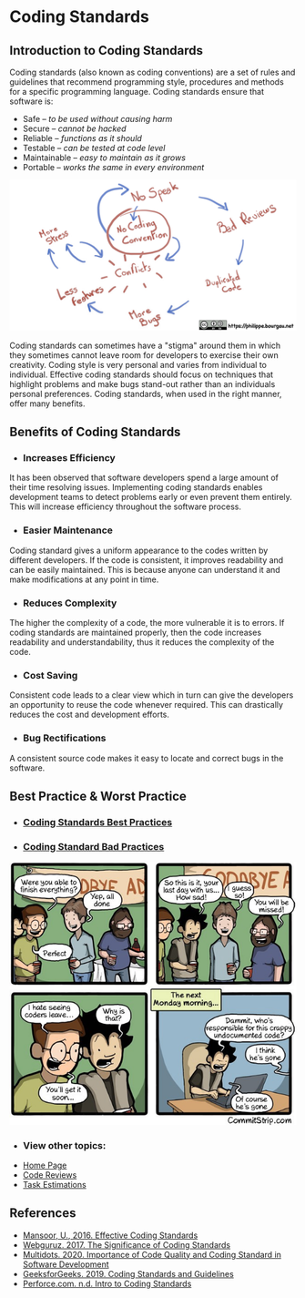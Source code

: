 # Coding Standards

## Introduction to Coding Standards

Coding standards (also known as coding conventions) are a set of rules and guidelines that recommend programming style, procedures and methods for a specific programming language. Coding standards ensure that software is: 

* Safe – *to be used without causing harm*
* Secure – *cannot be hacked*
* Reliable – *functions as it should*
* Testable – *can be tested at code level*
* Maintainable – *easy to maintain as it grows*
* Portable – *works the same in every environment*

![Coding Conventions](../Images/codingStandardsImage1.jpeg)

Coding standards can sometimes have a "stigma" around them in which they sometimes cannot leave room for developers to exercise their own creativity.
Coding style is very personal and varies from individual to individual. Effective coding standards should focus on techniques that highlight problems and make bugs stand-out rather than an individuals personal preferences. Coding standards, when used in the right manner, offer many benefits.

## Benefits of Coding Standards

- ### Increases Efficiency

It has been observed that software developers spend a large amount of their time resolving issues. Implementing coding standards enables development teams to detect problems early or even prevent them entirely. This will increase efficiency throughout the software process.

- ### Easier Maintenance

Coding standard gives a uniform appearance to the codes written by different developers. If the code is consistent, it improves readability and can be easily maintained. This is because anyone can understand it and make modifications at any point in time.

- ### Reduces Complexity

The higher the complexity of a code, the more vulnerable it is to errors.
If coding standards are maintained properly, then the code increases readability and understandability, thus it reduces the complexity of the code.

- ### Cost Saving

Consistent code leads to a clear view which in turn can give the developers an opportunity to reuse the code whenever required. This can drastically reduces the cost and development efforts.

- ### Bug Rectifications

A consistent source code makes it easy to locate and correct bugs in the software.

## Best Practice & Worst Practice 
- ### [Coding Standards Best Practices](CodingStandardsBestPractice.md)
- ### [Coding Standard Bad Practices](CodingStandardsBadPractice.md)


![Coding Standards](../Images/codingStandardsImage2.jpeg)

- ### View other topics: 
* [Home Page](../README.md)
* [Code Reviews](../CodeReview/code-review-content.md)
* [Task Estimations](../TaskEstimation/TaskEstimation.md)

## References
- [Mansoor, U., 2016. Effective Coding Standards](https://codeahoy.com/2016/05/22/effective-coding-standards)
- [Webguruz. 2017. The Significance of Coding Standards](https://webguruz.in/the-significance-of-coding-standards-2)
- [Multidots. 2020. Importance of Code Quality and Coding Standard in Software Development](https://www.multidots.com/importance-of-code-quality-and-coding-standard-in-software-development/#:~:text=Coding%20standards%20help%20in%20the,and%20thereby%20reduce%20the%20errors.&text=If%20the%20coding%20standards%20are%20followed%2C%20the%20code%20is%20consistent,at%20any%20point%20in%20time)
- [GeeksforGeeks. 2019. Coding Standards and Guidelines](https://www.geeksforgeeks.org/coding-standards-and-guidelines)
- [Perforce.com. n.d. Intro to Coding Standards](https://www.perforce.com/resources/qac/coding-standards)
